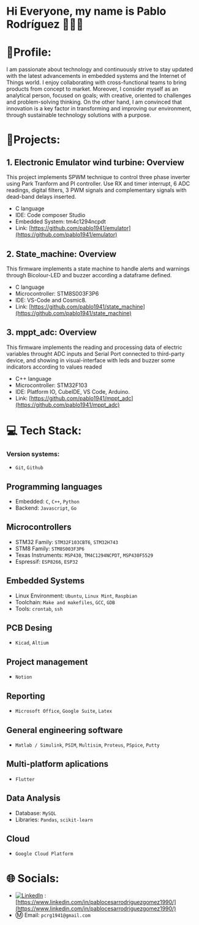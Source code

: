 # Hi Everyone, my name is Pablo Rodríguez 👨🏻‍💻

# 🔬Profile:

I am passionate about technology and continuously strive to stay updated with the latest advancements in embedded systems and the Internet of Things world. I enjoy collaborating with cross-functional teams to bring products from concept to market. 
Moreover, I consider myself as an analytical person, focused on goals; with creative, oriented to challenges and problem-solving thinking. On the other hand, I am convinced that innovation is a key factor in transforming and improving our environment, through sustainable technology solutions with a purpose.

# :checkered_flag:Projects:

## 1. Electronic Emulator wind turbine: Overview
This project implements SPWM technique to control three phase inverter using Park Tranform and PI controller. Use RX and timer  interrupt, 6 ADC readings, digital filters, 3 PWM signals and complementary signals with dead-band delays inserted.
* C language
* IDE: Code composer Studio
* Embedded System: tm4c1294ncpdt
* Link: [https://github.com/pablo1941/emulator](https://github.com/pablo1941/emulator)


## 2. State_machine: Overview
This firmware implements a state machine to handle alerts and warnings through Bicolour-LED and buzzer according a dataframe defined.
* C language
* Microcontroller: STM8S003F3P6 
* IDE: VS-Code and Cosmic8.
* Link: [https://github.com/pablo1941/state_machine](https://github.com/pablo1941/state_machine)

## 3. mppt_adc: Overview
This firmware implements the reading and processing data of electric variables throught ADC inputs and Serial Port connected to third-party device, and showing in visual-interface with leds and buzzer some indicators according to values readed
* C++ language
* Microcontroller: STM32F103  
* IDE: Platform IO, CubeIDE, VS Code, Arduino.
* Link: [https://github.com/pablo1941/mppt_adc](https://github.com/pablo1941/mppt_adc)

# 💻 Tech Stack:

### Version systems: 
* `Git`, `Github`

## Programming languages
* Embedded: `C`, `C++`, `Python`
* Backend: `Javascript`, `Go`

## Microcontrollers
* STM32 Family: `STM32F103CBT6`, `STM32H743`
* STM8 Family: `STM8S003F3P6`
* Texas Instruments: `MSP430`, `TM4C1294NCPDT`, `MSP430F5529`
* Espressif: `ESP8266`, `ESP32`

## Embedded Systems
* Linux Environment: `Ubuntu`, `Linux Mint`, `Raspbian`
* Toolchain: `Make and makefiles`, `GCC`, `GDB`
* Tools: `crontab`, `ssh`

## PCB Desing
* `Kicad`, `Altium`

## Project management
* `Notion`

## Reporting
* `Microsoft Office`, `Google Suite`, `Latex`

## General engineering software
* `Matlab / Simulink`, `PSIM`, `Multisim`, `Proteus`, `PSpice`, `Putty`

## Multi-platform aplications
* `Flutter`

## Data Analysis
* Database: `MySQL`
* Libraries: `Pandas`, `scikit-learn`

## Cloud
* `Google Cloud Platform`

# 🌐 Socials: 
* [![LinkedIn](https://img.shields.io/badge/LinkedIn-%230077B5.svg?logo=linkedin&logoColor=white)]() : [https://www.linkedin.com/in/pablocesarrodriguezgomez1990/](https://www.linkedin.com/in/pablocesarrodriguezgomez1990/)
* :m: Email: `pcrg1941@gmail.com`

